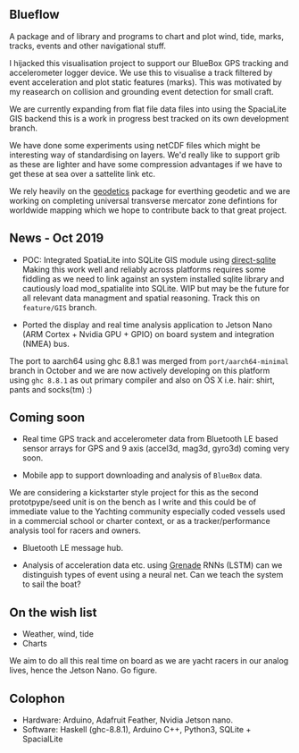 Blueflow
--------

A package and of library and programs to chart and plot wind, tide, marks, tracks, events
and other navigational stuff.

I hijacked this visualisation project to support our BlueBox GPS tracking and
accelerometer logger device. We use this to visualise a track
filtered by event acceleration and plot static features (marks). 
This was motivated by my reasearch on collision and
grounding event detection for small craft.

We are currently expanding from flat file data files into using the SpaciaLite
GIS backend this is a work in progress best tracked on its own development branch.

We have done some experiments using netCDF files which might be interesting
way of standardising on layers.  We'd really like to support grib as these are
lighter and have some compression advantages if we have to get these
at sea over a sattelite link etc.

We rely heavily on the
[geodetics](https://github.com/PaulJohnson/geodetics) package for
everthing geodetic and we are working on completing universal
transverse mercator zone defintions for worldwide mapping which we
hope to contribute back to that great project.

## News - Oct 2019
- POC: Integrated SpatiaLite into SQLite GIS module using 
[direct-sqlite](https://github.com/sebeaumont/direct-sqlite)
Making this work well and reliably across platforms requires some fiddling
as we need to link against an system installed sqlite library and
cautiously load mod_spatialite into SQLite. WIP but may be the
future for all relevant data managment and spatial reasoning. 
Track this on ```feature/GIS``` branch.

- Ported the display and real time analysis application to Jetson
Nano (ARM Cortex + Nvidia GPU + GPIO) on board system and
integration (NMEA) bus.
      
The port to aarch64 using ghc 8.8.1
was merged from ```port/aarch64-minimal``` branch in
October and we are now actively developing on this platform using
```ghc 8.8.1``` as out primary compiler and also on OS X
i.e. hair: shirt, pants and socks(tm) :)
      
## Coming soon
- Real time GPS track and accelerometer data from
Bluetooth LE based sensor arrays for GPS and 9 axis
(accel3d, mag3d, gyro3d) coming very soon. 

- Mobile app to support downloading and analysis of `BlueBox` data.

We are considering a kickstarter style project for this as the second 
prototpype/seed unit is on the bench as I write and this could 
be of immediate value to the Yachting community especially coded vessels
used in a commercial school or charter context, or as a tracker/performance
analysis tool for racers and owners.
      
- Bluetooth LE message hub.
    
- Analysis of acceleration data etc. using
[Grenade](https://github.com/HuwCampbell/grenade) RNNs (LSTM)
can we distinguish types of event using a neural net. Can we
teach the system to sail the boat?
    

## On the wish list
- Weather, wind, tide
- Charts

We aim to do all this real time on board
as we are yacht racers in our analog lives, hence the Jetson Nano. Go figure.
        
## Colophon
- Hardware: Arduino, Adafruit Feather, Nvidia Jetson nano.
- Software: Haskell (ghc-8.8.1), Arduino C++, Python3, SQLite + SpacialLite
    
